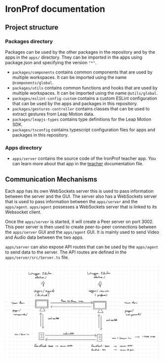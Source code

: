 # IronProf documentation

## Project structure

### Packages directory

Packages can be used by the other packages in the repository and by the apps in the `apps/` directory. They can be imported in the apps using package.json and specifying the version `"*"`.

-   `packages/components` contains common components that are used by multiple workspaces. It can be imported using the name `@components/global`.
-   `packages/utils` contains common functions and hooks that are used by multiple workspaces. It can be imported using the name `@utils/global`.
-   `packages/eslint-config-custom` contains a custom ESLint configuration that can be used by the apps and packages in this repository.
-   `packages/gestures-controller` contains classes that can be used to extract gestures from Leap Motion data.
-   `packages/leapjs-types` contains type definitions for the Leap Motion SDK.
-   `packages/tsconfig` contains typescript configuration files for apps and packages in this repository.

### Apps directory

-   `apps/server` contains the source code of the IronProf teacher app. You can learn more about that app in the [teacher](apps/server/README.md) documentation file.

## Communication Mechanisms

Each app has its own WebSockets server this is used to pass information between the server and the GUI. The server also has a WebSockets server that is used to pass information between the `apps/server` and the `apps/agent`. `apps/agent` possesses a WebSockets server that is linked to its Websocket client.

Once the `apps/server` is started, it will create a Peer server on port 3002. This peer server is then used to create peer-to-peer connections between the `apps/server` GUI and the `apps/agent` GUI. It is mainly used to send Video and Audio data between the two apps.

`apps/server` can also expose API routes that can be used by the `apps/agent` to send data to the server. The API routes are defined in the `apps/server/src/Server.ts` file.

![Communication Mechanisms](./images/software-architecture.png)
